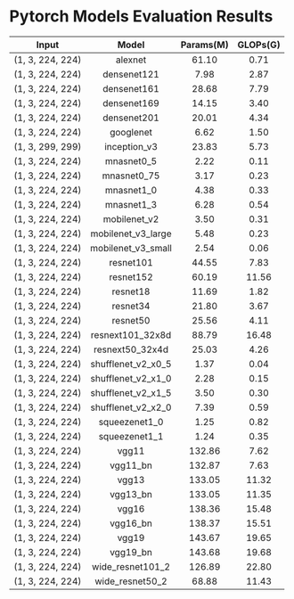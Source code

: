 # Pytorch Models Evaluation Results

|      Input       |       Model        | Params(M) | GLOPs(G) |
| :--------------: | :----------------: | :-------: | :------: |
| (1, 3, 224, 224) |      alexnet       |   61.10   |   0.71   |
| (1, 3, 224, 224) |    densenet121     |   7.98    |   2.87   |
| (1, 3, 224, 224) |    densenet161     |   28.68   |   7.79   |
| (1, 3, 224, 224) |    densenet169     |   14.15   |   3.40   |
| (1, 3, 224, 224) |    densenet201     |   20.01   |   4.34   |
| (1, 3, 224, 224) |     googlenet      |   6.62    |   1.50   |
| (1, 3, 299, 299) |    inception_v3    |   23.83   |   5.73   |
| (1, 3, 224, 224) |     mnasnet0_5     |   2.22    |   0.11   |
| (1, 3, 224, 224) |    mnasnet0_75     |   3.17    |   0.23   |
| (1, 3, 224, 224) |     mnasnet1_0     |   4.38    |   0.33   |
| (1, 3, 224, 224) |     mnasnet1_3     |   6.28    |   0.54   |
| (1, 3, 224, 224) |    mobilenet_v2    |   3.50    |   0.31   |
| (1, 3, 224, 224) | mobilenet_v3_large |   5.48    |   0.23   |
| (1, 3, 224, 224) | mobilenet_v3_small |   2.54    |   0.06   |
| (1, 3, 224, 224) |     resnet101      |   44.55   |   7.83   |
| (1, 3, 224, 224) |     resnet152      |   60.19   |  11.56   |
| (1, 3, 224, 224) |      resnet18      |   11.69   |   1.82   |
| (1, 3, 224, 224) |      resnet34      |   21.80   |   3.67   |
| (1, 3, 224, 224) |      resnet50      |   25.56   |   4.11   |
| (1, 3, 224, 224) |  resnext101_32x8d  |   88.79   |  16.48   |
| (1, 3, 224, 224) |  resnext50_32x4d   |   25.03   |   4.26   |
| (1, 3, 224, 224) | shufflenet_v2_x0_5 |   1.37    |   0.04   |
| (1, 3, 224, 224) | shufflenet_v2_x1_0 |   2.28    |   0.15   |
| (1, 3, 224, 224) | shufflenet_v2_x1_5 |   3.50    |   0.30   |
| (1, 3, 224, 224) | shufflenet_v2_x2_0 |   7.39    |   0.59   |
| (1, 3, 224, 224) |   squeezenet1_0    |   1.25    |   0.82   |
| (1, 3, 224, 224) |   squeezenet1_1    |   1.24    |   0.35   |
| (1, 3, 224, 224) |       vgg11        |  132.86   |   7.62   |
| (1, 3, 224, 224) |      vgg11_bn      |  132.87   |   7.63   |
| (1, 3, 224, 224) |       vgg13        |  133.05   |  11.32   |
| (1, 3, 224, 224) |      vgg13_bn      |  133.05   |  11.35   |
| (1, 3, 224, 224) |       vgg16        |  138.36   |  15.48   |
| (1, 3, 224, 224) |      vgg16_bn      |  138.37   |  15.51   |
| (1, 3, 224, 224) |       vgg19        |  143.67   |  19.65   |
| (1, 3, 224, 224) |      vgg19_bn      |  143.68   |  19.68   |
| (1, 3, 224, 224) |  wide_resnet101_2  |  126.89   |  22.80   |
| (1, 3, 224, 224) |  wide_resnet50_2   |   68.88   |  11.43   |
